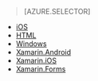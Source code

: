 > [AZURE.SELECTOR]
- [iOS](../articles/app-service-mobile/app-service-mobile-dotnet-backend-ios-get-started-preview.md)
- [HTML](../articles/app-service-mobile/app-service-mobile-dotnet-backend-html-get-started-preview.md)
- [Windows](../articles/app-service-mobile/app-service-mobile-dotnet-backend-windows-store-dotnet-get-started-preview.md)
- [Xamarin.Android](../articles/app-service-mobile/app-service-mobile-dotnet-backend-xamarin-android-get-started-preview.md)
- [Xamarin.iOS](../articles/app-service-mobile/app-service-mobile-dotnet-backend-xamarin-ios-get-started-preview.md)
- [Xamarin.Forms](../articles/app-service-mobile/app-service-mobile-dotnet-backend-xamarin-forms-get-started-preview.md)

<!---HONumber=September15_HO1-->